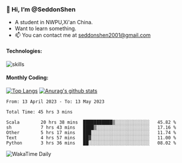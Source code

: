 ### 👋 Hi, I’m @SeddonShen
- A student in NWPU,Xi'an China.
- Want to learn something.
- 📫 You can contact me at seddonshen2001@gmail.com

#### Technologies:

![skills](https://skillicons.dev/icons?i=scala,js,html,css,bootstrap,jquery,c,cpp,cloudflare,django,docker,flask,git,github,githubactions,linux,latex,mysql,nodejs,ps,php,pr,py,raspberrypi,redis,unreal,v,vscode,vue,bash)

#### Monthly Coding:
[![Top Langs](https://github-readme-stats.vercel.app/api/top-langs?username=seddonshen&show_icons=true&locale=en&layout=compact&hide=html&langs_count=8)](https://github.com/SeddonShen/)
[![Anurag's github stats](https://github-readme-stats.vercel.app/api?username=SeddonShen&count_private=true&show_icons=true)](https://github.com/anuraghazra/github-readme-stats)
<!--START_SECTION:waka-->

```text
From: 13 April 2023 - To: 13 May 2023

Total Time: 45 hrs 3 mins

Scala        20 hrs 38 mins  ███████████▒░░░░░░░░░░░░░   45.82 %
sh           7 hrs 43 mins   ████▒░░░░░░░░░░░░░░░░░░░░   17.16 %
Other        5 hrs 17 mins   ███░░░░░░░░░░░░░░░░░░░░░░   11.74 %
Text         4 hrs 57 mins   ██▓░░░░░░░░░░░░░░░░░░░░░░   11.00 %
Python       3 hrs 36 mins   ██░░░░░░░░░░░░░░░░░░░░░░░   08.02 %
```

<!--END_SECTION:waka-->

![WakaTime Daily](https://wakatime.com/share/@seddon2001/61a7e342-5f12-4fea-bf92-1fac161e97d6.svg)
<!---
SeddonShen/SeddonShen is a ✨ special ✨ repository because its `README.md` (this file) appears on your GitHub profile.
You can click the Preview link to take a look at your changes.
--->
